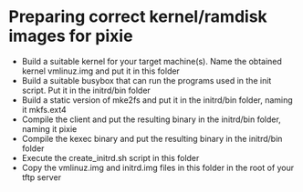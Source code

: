 # Preparing correct kernel/ramdisk images for pixie

- Build a suitable kernel for your target machine(s). Name the obtained kernel
  vmlinuz.img and put it in this folder
- Build a suitable busybox that can run the programs used in the init script.
  Put it in the initrd/bin folder
- Build a static version of mke2fs and put it in the initrd/bin folder, naming
  it mkfs.ext4
- Compile the client and put the resulting binary in the initrd/bin folder,
  naming it pixie
- Compile the kexec binary and put the resulting binary in the initrd/bin folder
- Execute the create_initrd.sh script in this folder
- Copy the vmlinuz.img and initrd.img files in this folder in the root of your
  tftp server

